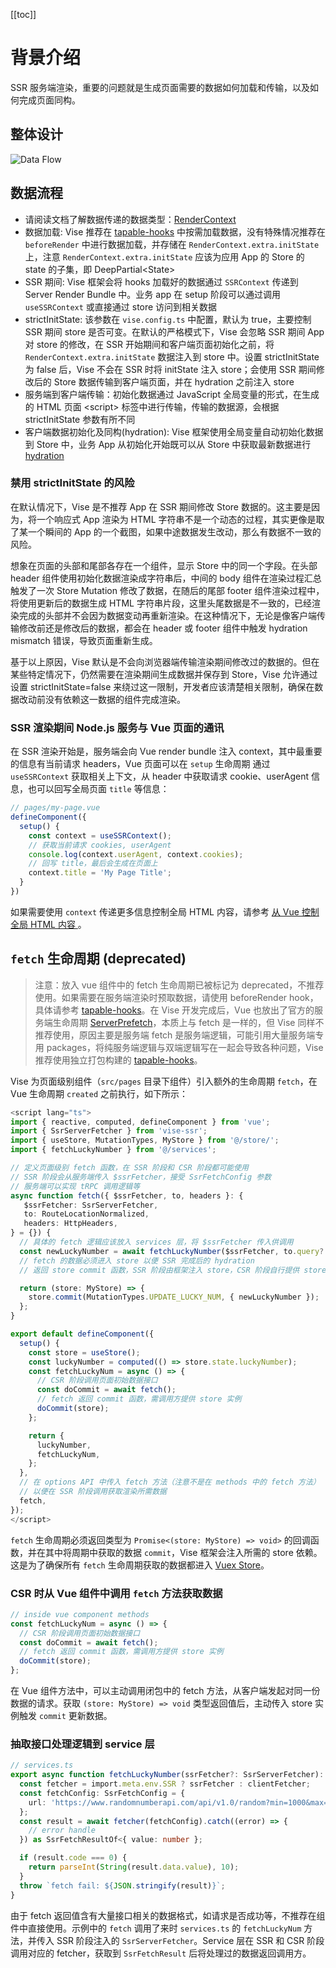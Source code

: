 [[toc]]
# 背景介绍
SSR 服务端渲染，重要的问题就是生成页面需要的数据如何加载和传输，以及如何完成页面同构。

## 整体设计
![Data Flow](/data-flow.png)

## 数据流程
- 请阅读文档了解数据传递的数据类型：[RenderContext](/key-data-types.html#rendercontext)
- 数据加载: Vise 推荐在 [tapable-hooks] 中按需加载数据，没有特殊情况推荐在 `beforeRender` 中进行数据加载，并存储在 `RenderContext.extra.initState` 上，注意 `RenderContext.extra.initState` 应该为应用 App 的 Store 的 state 的子集，即 DeepPartial&lt;State&gt;
- SSR 期间: Vise 框架会将 hooks 加载好的数据通过  `SSRContext` 传递到 Server Render Bundle 中。业务 app 在 setup 阶段可以通过调用 `useSSRContext` 或直接通过 store 访问到相关数据
- strictInitState: 该参数在 `vise.config.ts` 中配置，默认为 true，主要控制 SSR 期间 store 是否可变。在默认的严格模式下，Vise 会忽略 SSR 期间 App 对 store 的修改，在 SSR 开始期间和客户端页面初始化之前，将 `RenderContext.extra.initState` 数据注入到 store 中。设置 strictInitState 为 false 后，Vise 不会在 SSR 时将 initState 注入 store；会使用 SSR 期间修改后的 Store 数据传输到客户端页面，并在 hydration 之前注入 store
- 服务端到客户端传输：初始化数据通过 JavaScript 全局变量的形式，在生成的 HTML 页面 &lt;script&gt; 标签中进行传输，传输的数据源，会根据 strictInitState 参数有所不同
- 客户端数据初始化及同构(hydration): Vise 框架使用全局变量自动初始化数据到 Store 中，业务 App 从初始化开始既可以从 Store 中获取最新数据进行 [hydration]
### 禁用 strictInitState 的风险
在默认情况下，Vise 是不推荐 App 在 SSR 期间修改 Store 数据的。这主要是因为，将一个响应式 App 渲染为 HTML 字符串不是一个动态的过程，其实更像是取了某一个瞬间的 App 的一个截图，如果中途数据发生改动，那么有数据不一致的风险。

想象在页面的头部和尾部各存在一个组件，显示 Store 中的同一个字段。在头部 header 组件使用初始化数据渲染成字符串后，中间的 body 组件在渲染过程汇总触发了一次 Store Mutation 修改了数据，在随后的尾部 footer 组件渲染过程中，将使用更新后的数据生成 HTML 字符串片段，这里头尾数据是不一致的，已经渲染完成的头部并不会因为数据变动再重新渲染。在这种情况下，无论是像客户端传输修改前还是修改后的数据，都会在 header 或 footer 组件中触发 hydration mismatch 错误，导致页面重新生成。

基于以上原因，Vise 默认是不会向浏览器端传输渲染期间修改过的数据的。但在某些特定情况下，仍然需要在渲染期间生成数据并保存到 Store，Vise 允许通过设置 strictInitState=false 来绕过这一限制，开发者应该清楚相关限制，确保在数据改动前没有依赖这一数据的组件完成渲染。
### SSR 渲染期间 Node.js 服务与 Vue 页面的通讯
在 SSR 渲染开始是，服务端会向 Vue render bundle 注入 context，其中最重要的信息有当前请求 headers，Vue 页面可以在 `setup` 生命周期 通过 `useSSRContext` 获取相关上下文，从 header 中获取请求 cookie、userAgent 信息，也可以回写全局页面 `title` 等信息：
```typescript
// pages/my-page.vue
defineComponent({
  setup() {
    const context = useSSRContext();
    // 获取当前请求 cookies, userAgent
    console.log(context.userAgent, context.cookies);
    // 回写 title，最后会生成在页面上
    context.title = 'My Page Title';
  }
})
```
如果需要使用 `context` 传递更多信息控制全局 HTML 内容，请参考 [从 Vue 控制全局 HTML 内容
](/server-api#从-vue-控制全局-html-内容)。

## `fetch` 生命周期 (deprecated)
> 注意：放入 vue 组件中的 fetch 生命周期已被标记为 deprecated，不推荐使用。如果需要在服务端渲染时预取数据，请使用 beforeRender hook，具体请参考 [tapable-hooks]。在 Vise 开发完成后，Vue 也放出了官方的服务端生命周期 [ServerPrefetch](https://vuejs.org/api/composition-api-lifecycle.html#onserverprefetch)，本质上与 fetch 是一样的，但 Vise 同样不推荐使用，原因主要是服务端 fetch 是服务端逻辑，可能引用大量服务端专用 packages，将纯服务端逻辑与双端逻辑写在一起会导致各种问题，Vise 推荐使用独立打包构建的 [tapable-hooks]。

Vise 为页面级别组件（`src/pages` 目录下组件）引入额外的生命周期 `fetch`，在 Vue 生命周期 `created` 之前执行，如下所示：
```typescript
<script lang="ts">
import { reactive, computed, defineComponent } from 'vue';
import { SsrServerFetcher } from 'vise-ssr';
import { useStore, MutationTypes, MyStore } from '@/store/';
import { fetchLuckyNumber } from '@/services';

// 定义页面级别 fetch 函数，在 SSR 阶段和 CSR 阶段都可能使用
// SSR 阶段会从服务端传入 $ssrFetcher，接受 SsrFetchConfig 参数
// 服务端可以实现 tRPC 调用逻辑等
async function fetch({ $ssrFetcher, to, headers }: {
   $ssrFetcher: SsrServerFetcher,
   to: RouteLocationNormalized,
   headers: HttpHeaders,
} = {}) {
  // 具体的 fetch 逻辑应该放入 services 层，将 $ssrFetcher 传入供调用
  const newLuckyNumber = await fetchLuckyNumber($ssrFetcher, to.query?.id ?? '1', headers.cookie);
  // fetch 的数据必须进入 store 以便 SSR 完成后的 hydration
  // 返回 store commit 函数，SSR 阶段由框架注入 store，CSR 阶段自行提供 store

  return (store: MyStore) => {
    store.commit(MutationTypes.UPDATE_LUCKY_NUM, { newLuckyNumber });
  };
}

export default defineComponent({
  setup() {
    const store = useStore();
    const luckyNumber = computed(() => store.state.luckyNumber);
    const fetchLuckyNum = async () => {
      // CSR 阶段调用页面初始数据接口
      const doCommit = await fetch();
      // fetch 返回 commit 函数，需调用方提供 store 实例
      doCommit(store);
    };

    return {
      luckyNumber,
      fetchLuckyNum,
    };
  },
  // 在 options API 中传入 fetch 方法（注意不是在 methods 中的 fetch 方法）
  // 以便在 SSR 阶段调用获取渲染所需数据
  fetch,
});
</script>
```
`fetch` 生命周期必须返回类型为 `Promise<(store: MyStore) => void>` 的回调函数，并在其中将周期中获取的数据 `commit`，Vise 框架会注入所需的 store 依赖。这是为了确保所有 `fetch` 生命周期获取的数据都进入 [Vuex Store](https://next.vuex.vuejs.org/)。

### CSR 时从 Vue 组件中调用 `fetch` 方法获取数据
```typescript
// inside vue component methods
const fetchLuckyNum = async () => {
  // CSR 阶段调用页面初始数据接口
  const doCommit = await fetch();
  // fetch 返回 commit 函数，需调用方提供 store 实例
  doCommit(store);
};
```
在 Vue 组件方法中，可以主动调用闭包中的 fetch 方法，从客户端发起对同一份数据的请求。获取 `(store: MyStore) => void` 类型返回值后，主动传入 store 实例触发 `commit` 更新数据。

### 抽取接口处理逻辑到 service 层
```typescript
// services.ts
export async function fetchLuckyNumber(ssrFetcher?: SsrServerFetcher): Promise<number> {
  const fetcher = import.meta.env.SSR ? ssrFetcher : clientFetcher;
  const fetchConfig: SsrFetchConfig = {
    url: 'https://www.randomnumberapi.com/api/v1.0/random?min=1000&max=9999&count=1',
  };
  const result = await fetcher(fetchConfig).catch((error) => {
    // error handle
  }) as SsrFetchResultOf<{ value: number };

  if (result.code === 0) {
    return parseInt(String(result.data.value), 10);
  }
  throw `fetch fail: ${JSON.stringify(result)}`;
}
```
由于 fetch 返回值含有大量接口相关的数据格式，如请求是否成功等，不推荐在组件中直接使用。示例中的 `fetch` 调用了来时 `services.ts` 的 `fetchLuckyNum` 方法，并传入 SSR 阶段注入的 `SsrServerFetcher`。Service 层在 SSR 和 CSR 阶段调用对应的 fetcher，获取到 `SsrFetchResult` 后将处理过的数据返回调用方。

[hydration]: <https://vuejs.org/guide/scaling-up/ssr.html#client-hydration>
[tapable-hooks]: </tapable-hooks.html>
